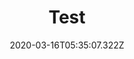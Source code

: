 ---
title: 'Test'
featured: true
date: '2020-03-16T05:35:07.322Z'
external: false
tags: []
excerpt: 'Lorem ipsum dolor sit amet, consectetur adipiscing elit. Mauris suscipit luctus arcu posuere viverra. Praesent dignissim nunc eu metus porttitor pharetra. Cras congue libero sit amet est hendrerit rhoncus. Phasellus non consectetur erat. Ut laoreet nunc id ex iaculis convallis. Vivamus ut blandit diam. Ut ac egestas orci. 
'
articleImage: {src: '/images/articles/sustainable-article.jpg', alt: 'sustainable article thumbnail'}
buttonLink: '/blogs/test'
---